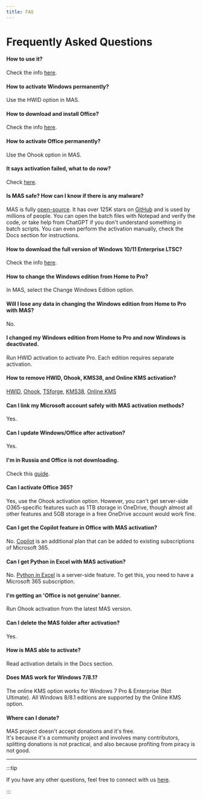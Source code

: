 ```yaml
---
title: FAQ
---
```


# Frequently Asked Questions

#### How to use it?
Check the info [here](intro.md#download--how-to-use-it).

#### How to activate Windows permanently?
Use the HWID option in MAS.

#### How to download and install Office?
Check the info [here](genuine-installation-media.md).

#### How to activate Office permanently?
Use the Ohook option in MAS.

#### It says activation failed, what to do now?
Check [here](troubleshoot.md).

#### Is MAS safe? How can I know if there is any malware?
MAS is fully [open-source](intro.md#mas-latest-release). It has over 125K stars on [GitHub](https://github.com/massgravel/Microsoft-Activation-Scripts) and is used by millions of people. You can open the batch files with Notepad and verify the code, or take help from ChatGPT if you don't understand something in batch scripts. You can even perform the activation manually, check the Docs section for instructions.

#### How to download the full version of Windows 10/11 Enterprise LTSC?
Check the info [here](genuine-installation-media.md).

#### How to change the Windows edition from Home to Pro?
In MAS, select the Change Windows Edition option.

#### Will I lose any data in changing the Windows edition from Home to Pro with MAS?
No.

#### I changed my Windows edition from Home to Pro and now Windows is deactivated.
Run HWID activation to activate Pro. Each edition requires separate activation.

#### How to remove HWID, Ohook, KMS38, and Online KMS activation?
[HWID](hwid.md#how-to-remove-hwid), [Ohook](ohook.md#how-to-remove-ohook), [TSforge](tsforge.md#how-to-remove-tsforge), [KMS38](kms38.md#how-to-remove-kms38), [Online KMS](online_kms.md#how-to-remove-online-kms)

#### Can I link my Microsoft account safely with MAS activation methods?
Yes.

#### Can I update Windows/Office after activation?
Yes.

#### I'm in Russia and Office is not downloading.
Check this [guide](https://gravesoft.dev/bypass-russian-geoblock).

#### Can I activate Office 365?
Yes, use the Ohook activation option. However, you can't get server-side O365-specific features such as 1TB storage in OneDrive, though almost all other features and 5GB storage in a free OneDrive account would work fine.

#### Can I get the Copilot feature in Office with MAS activation?
No. [Copilot](https://www.microsoft.com/microsoft-365/microsoft-copilot) is an additional plan that can be added to existing subscriptions of Microsoft 365.

#### Can I get Python in Excel with MAS activation?
No. [Python in Excel](https://support.microsoft.com/office/introduction-to-python-in-excel-55643c2e-ff56-4168-b1ce-9428c8308545) is a server-side feature. To get this, you need to have a Microsoft 365 subscription.

#### I'm getting an 'Office is not genuine' banner.
Run Ohook activation from the latest MAS version.

#### Can I delete the MAS folder after activation?
Yes.

#### How is MAS able to activate?
Read activation details in the Docs section.

#### Does MAS work for Windows 7/8.1?
The online KMS option works for Windows 7 Pro & Enterprise (Not Ultimate). All Windows 8/8.1 editions are supported by the Online KMS option.

#### Where can I donate?
MAS project doesn't accept donations and it's free.  
It's because it's a community project and involves many contributors, splitting donations is not practical, and also because profiting from piracy is not good.

---

:::tip

If you have any other questions, feel free to connect with us [here](contactus.md).

:::
